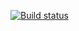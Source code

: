 [![Build status](https://build.appcenter.ms/v0.1/apps/ac536ebc-1092-46f8-8a8b-db0958136fab/branches/dev/badge)](https://appcenter.ms)
